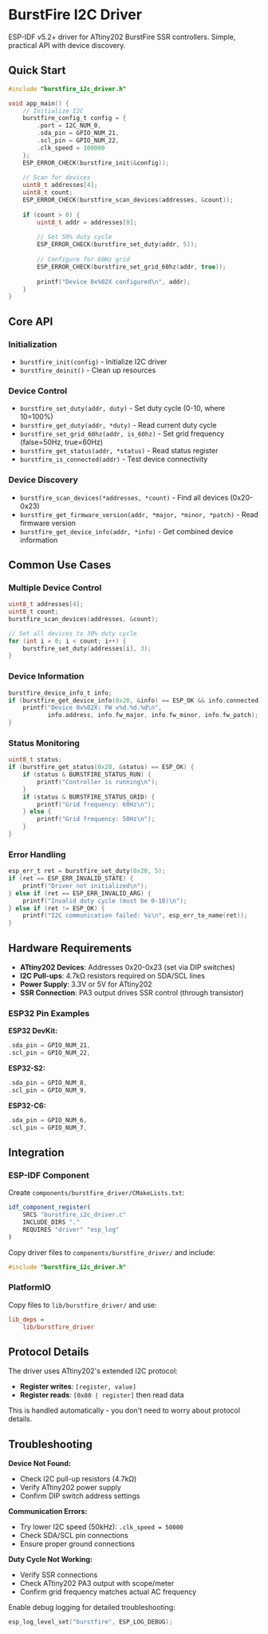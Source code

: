 # BurstFire I2C Driver

ESP-IDF v5.2+ driver for ATtiny202 BurstFire SSR controllers. Simple, practical API with device discovery.

## Quick Start

```c
#include "burstfire_i2c_driver.h"

void app_main() {
    // Initialize I2C
    burstfire_config_t config = {
        .port = I2C_NUM_0,
        .sda_pin = GPIO_NUM_21,
        .scl_pin = GPIO_NUM_22,
        .clk_speed = 100000
    };
    ESP_ERROR_CHECK(burstfire_init(&config));
    
    // Scan for devices
    uint8_t addresses[4];
    uint8_t count;
    ESP_ERROR_CHECK(burstfire_scan_devices(addresses, &count));
    
    if (count > 0) {
        uint8_t addr = addresses[0];
        
        // Set 50% duty cycle
        ESP_ERROR_CHECK(burstfire_set_duty(addr, 5));
        
        // Configure for 60Hz grid
        ESP_ERROR_CHECK(burstfire_set_grid_60hz(addr, true));
        
        printf("Device 0x%02X configured\n", addr);
    }
}
```

## Core API

### Initialization
- `burstfire_init(config)` - Initialize I2C driver
- `burstfire_deinit()` - Clean up resources

### Device Control
- `burstfire_set_duty(addr, duty)` - Set duty cycle (0-10, where 10=100%)
- `burstfire_get_duty(addr, *duty)` - Read current duty cycle
- `burstfire_set_grid_60hz(addr, is_60hz)` - Set grid frequency (false=50Hz, true=60Hz)
- `burstfire_get_status(addr, *status)` - Read status register
- `burstfire_is_connected(addr)` - Test device connectivity

### Device Discovery
- `burstfire_scan_devices(*addresses, *count)` - Find all devices (0x20-0x23)
- `burstfire_get_firmware_version(addr, *major, *minor, *patch)` - Read firmware version
- `burstfire_get_device_info(addr, *info)` - Get combined device information

## Common Use Cases

### Multiple Device Control
```c
uint8_t addresses[4];
uint8_t count;
burstfire_scan_devices(addresses, &count);

// Set all devices to 30% duty cycle
for (int i = 0; i < count; i++) {
    burstfire_set_duty(addresses[i], 3);
}
```

### Device Information
```c
burstfire_device_info_t info;
if (burstfire_get_device_info(0x20, &info) == ESP_OK && info.connected) {
    printf("Device 0x%02X: FW v%d.%d.%d\n", 
           info.address, info.fw_major, info.fw_minor, info.fw_patch);
}
```

### Status Monitoring
```c
uint8_t status;
if (burstfire_get_status(0x20, &status) == ESP_OK) {
    if (status & BURSTFIRE_STATUS_RUN) {
        printf("Controller is running\n");
    }
    if (status & BURSTFIRE_STATUS_GRID) {
        printf("Grid frequency: 60Hz\n");
    } else {
        printf("Grid frequency: 50Hz\n");
    }
}
```

### Error Handling
```c
esp_err_t ret = burstfire_set_duty(0x20, 5);
if (ret == ESP_ERR_INVALID_STATE) {
    printf("Driver not initialized\n");
} else if (ret == ESP_ERR_INVALID_ARG) {
    printf("Invalid duty cycle (must be 0-10)\n");
} else if (ret != ESP_OK) {
    printf("I2C communication failed: %s\n", esp_err_to_name(ret));
}
```

## Hardware Requirements

- **ATtiny202 Devices**: Addresses 0x20-0x23 (set via DIP switches)
- **I2C Pull-ups**: 4.7kΩ resistors required on SDA/SCL lines  
- **Power Supply**: 3.3V or 5V for ATtiny202
- **SSR Connection**: PA3 output drives SSR control (through transistor)

### ESP32 Pin Examples

**ESP32 DevKit:**
```c
.sda_pin = GPIO_NUM_21,
.scl_pin = GPIO_NUM_22,
```

**ESP32-S2:**
```c
.sda_pin = GPIO_NUM_8,
.scl_pin = GPIO_NUM_9,
```

**ESP32-C6:**
```c
.sda_pin = GPIO_NUM_6,
.scl_pin = GPIO_NUM_7,
```

## Integration

### ESP-IDF Component
Create `components/burstfire_driver/CMakeLists.txt`:
```cmake
idf_component_register(
    SRCS "burstfire_i2c_driver.c"
    INCLUDE_DIRS "."
    REQUIRES "driver" "esp_log"
)
```

Copy driver files to `components/burstfire_driver/` and include:
```c
#include "burstfire_i2c_driver.h"
```

### PlatformIO
Copy files to `lib/burstfire_driver/` and use:
```ini
lib_deps = 
    lib/burstfire_driver
```

## Protocol Details

The driver uses ATtiny202's extended I2C protocol:
- **Register writes**: `[register, value]` 
- **Register reads**: `[0x80 | register]` then read data

This is handled automatically - you don't need to worry about protocol details.

## Troubleshooting

**Device Not Found:**
- Check I2C pull-up resistors (4.7kΩ)
- Verify ATtiny202 power supply
- Confirm DIP switch address settings

**Communication Errors:**
- Try lower I2C speed (50kHz): `.clk_speed = 50000`
- Check SDA/SCL pin connections
- Ensure proper ground connections

**Duty Cycle Not Working:**
- Verify SSR connections
- Check ATtiny202 PA3 output with scope/meter
- Confirm grid frequency matches actual AC frequency

Enable debug logging for detailed troubleshooting:
```c
esp_log_level_set("burstfire", ESP_LOG_DEBUG);

